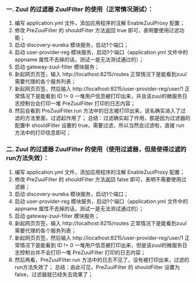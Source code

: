 ### 一. Zuul 的过滤器 ZuulFilter 的使用（正常情况测试）：
 1. 编写 application.yml 文件，添加应用程序的注解 EnableZuulProxy 配置；
 2. 修改 PreZuulFilter 的 shouldFilter 方法返回 true 即可，表明要使用过滤功能；
 3. 启动 discovery-eureka 模块服务，启动1个端口；
 4. 启动 user-provider-reg 模块服务，启动1个端口（application.yml 文件中的 appname 属性不去掉的话，测试一是无法测试通过的）；
 5. 启动 gateway-zuul-filter 模块服务；
 6. 新起网页页签，输入 http://localhost:8215/routes 正常情况下是能看到zuul需要代理的各个服务列表；
 7. 新起网页页签，然后输入 http://localhost:8215/user-provider-reg/user/1 正常情况下是能看到 ID != 0 一堆用户信息被打印出来，并且该zuul的微服务日志控制台会打印一堆 PreZuulFilter 打印的日志内容；
 8. 然后会看到 PreZuulFilter.run 方法中的日志被打印出来，说名确实进入了过滤的方法里面，过滤起作用了；
 总结：过滤确实起了作用，那是因为过滤器的配置中 shouldFilter 设置的 true，需要过滤，所以当然会过滤啦，直接 run 方法中的打印信息即可；

### 二. Zuul 的过滤器 ZuulFilter 的使用（使用过滤器，但是使得过滤的run方法失效）：
 1. 编写 application.yml 文件，添加应用程序的注解 EnableZuulProxy 配置；
 2. 修改 PreZuulFilter 的 shouldFilter 方法返回 false 即可，表明不需要使用过滤器；
 3. 启动 discovery-eureka 模块服务，启动1个端口；
 4. 启动 user-provider-reg 模块服务，启动1个端口（application.yml 文件中的 appname 属性不去掉的话，测试一是无法测试通过的）；
 5. 启动 gateway-zuul-filter 模块服务；
 6. 新起网页页签，输入 http://localhost:8215/routes 正常情况下是能看到zuul需要代理的各个服务列表；
 7. 新起网页页签，然后输入 http://localhost:8215/user-provider-reg/user/1 正常情况下是能看到 ID != 0 一堆用户信息被打印出来，但是该zuul的微服务日志控制台并不会打印一堆 PreZuulFilter 打印的日志内容；
 8. 然后再看，PreZuulFilter.run 方法中的日志不见了，没有被打印出来，过滤的run方法失效了；
 总结：由此可见，PreZuulFilter 的 shouldFilter 设置为 false，过滤器就已经失去效果了；